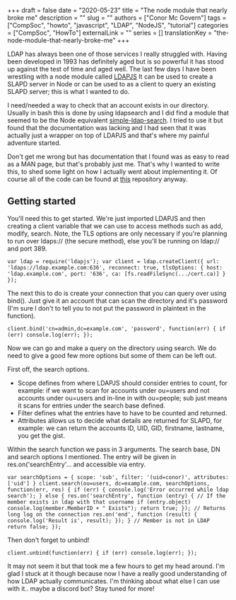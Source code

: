 +++ 
draft = false
date = "2020-05-23"
title = "The node module that nearly broke me"
description = ""
slug = ""
authors = ["Conor Mc Govern"]
tags = ["CompSoc", "howto", "javascript", "LDAP", "NodeJS", "tutorial"]
categories = ["CompSoc", "HowTo"]
externalLink = ""
series = []
translationKey = "the-node-module-that-nearly-broke-me"
+++

LDAP has always been one of those services I really struggled with. Having been developed in 1993 has definitely aged but is so powerful it has stood up against the test of time and aged well. The last few days I have been wrestling with a node module called [LDAPJS](http://ldapjs.org/) It can be used to create a SLAPD server in Node or can be used to as a client to query an existing SLAPD server; this is what I wanted to do.

I need/needed a way to check that an account exists in our directory. Usually in bash this is done by using ldapsearch and I did find a module that seemed to be the Node equivalent [simple-ldap-search](https://github.com/jxjj/simple-ldap-search). I tried to use it but found that the documentation was lacking and I had seen that it was actually just a wrapper on top of LDAPJS and that's where my painful adventure started.

Don't get me wrong but has documentation that I found was as easy to read as a MAN page, but that's probably just me. That's why I wanted to write this, to shed some light on how I actually went about implementing it. Of course all of the code can be found at [this](https://github.com/McGovMan/CompSocAccountManagement) repository anyway.

## Getting started

You'll need this to get started. We're just imported LDAPJS and then creating a client variable that we can use to access methods such as add, modify, search. Note, the TLS options are only necessary if you're planning to run over ldaps:// (the secure method), else you'll be running on ldap:// and port 389.

    var ldap = require('ldapjs'); var client = ldap.createClient({ url: 'ldaps://ldap.example.com:636', reconnect: true, tlsOptions: { host: 'ldap.example.com', port: '636', ca: [fs.readFileSync(.../cert.ca)] } });

The next this to do is create your connection that you can query over using bind(). Just give it an account that can scan the directory and it's password (I'm sure I don't to tell you to not put the password in plaintext in the function).

    client.bind('cn=admin,dc=example.com', 'password', function(err) { if (err) console.log(err); });

Now we can go and make a query on the directory using search. We do need to give a good few more options but some of them can be left out.

First off, the search options.

*   Scope defines from where LDAPJS should consider entries to count, for example: if we want to scan for accounts under ou=users and not accounts under ou=users and in-line in with ou=people; sub just means it scans for entries under the search base defined.
*   Filter defines what the entries have to have to be counted and returned.
*   Attributes allows us to decide what details are returned for SLAPD, for example: we can return the accounts ID, UID, GID, firstname, lastname, you get the gist.

Within the search function we pass in 3 arguments. The search base, DN and search options I mentioned. The entry will be given in res.on('searchEntry'... and accessible via entry.

    var searchOptions = { scope: 'sub', filter: '(uid=conor)', attributes: ['uid'] } client.search(ou=users, dc=example.com, searchOptions, function(err, res) { if (err) { console.log('Error occurred while ldap search'); } else { res.on('searchEntry', function (entry) { // If the member exists in ldap with that username if (entry.object) console.log(member.MemberID + " Exists"); return true; }); // Returns long log on the connection res.on('end', function (result) { console.log('Result is', result); }); } // Member is not in LDAP return false; });

Then don't forget to unbind!

    client.unbind(function(err) { if (err) console.log(err); });

It may not seem it but that took me a few hours to get my head around. I'm glad I stuck at it though because now I have a really good understanding of how LDAP actually communicates. I'm thinking about what else I can use with it.. maybe a discord bot? Stay tuned for more!